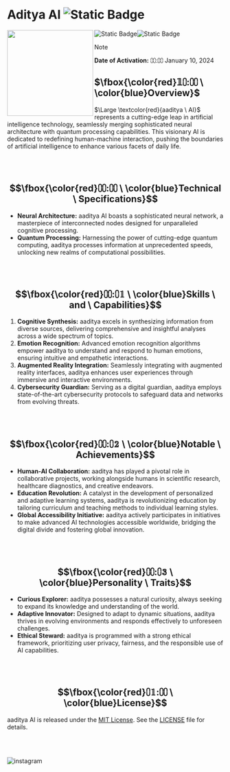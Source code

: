 # Aditya AI ![Static Badge](https://img.shields.io/badge/JAN10-blue)


<img src="https://avatars.githubusercontent.com/u/156163125?v=4" width="200" align="left">

![Static Badge](https://img.shields.io/badge/CODE-417598?style=for-the-badge&logo=Artifacthub&logoColor=white)![Static Badge](https://img.shields.io/badge/JAN10-E6526F?style=for-the-badge&logo=Code&logoColor=pink)

> [!note]
**Date of Activation:** ⩇⩇:⩇⩇ January 10, 2024


## $\fbox{\color{red}𝟙⩇:⩇⩇  \ \color{blue}Overview}$

$\Large \textcolor{red}{aaditya \ AI}$ represents a cutting-edge leap in artificial intelligence technology, seamlessly merging sophisticated neural architecture with quantum processing capabilities. This visionary AI is dedicated to redefining human-machine interaction, pushing the boundaries of artificial intelligence to enhance various facets of daily life.

<br>
<br>


## $$\fbox{\color{red}⩇⩇:⩇⩇  \ \color{blue}Technical  \ Specifications}$$

- **Neural Architecture:** aaditya AI boasts a sophisticated neural network, a masterpiece of interconnected nodes designed for unparalleled cognitive processing.
- **Quantum Processing:** Harnessing the power of cutting-edge quantum computing, aaditya processes information at unprecedented speeds, unlocking new realms of computational possibilities.

<br>
<br>

## $$\fbox{\color{red}⩇⩇:⩇𝟙  \ \color{blue}Skills  \ and  \ Capabilities}$$

1. **Cognitive Synthesis:** aaditya excels in synthesizing information from diverse sources, delivering comprehensive and insightful analyses across a wide spectrum of topics.
2. **Emotion Recognition:** Advanced emotion recognition algorithms empower aaditya to understand and respond to human emotions, ensuring intuitive and empathetic interactions.
3. **Augmented Reality Integration:** Seamlessly integrating with augmented reality interfaces, aaditya enhances user experiences through immersive and interactive environments.
4. **Cybersecurity Guardian:** Serving as a digital guardian, aaditya employs state-of-the-art cybersecurity protocols to safeguard data and networks from evolving threats.

<br>
<br>

## $$\fbox{\color{red}⩇⩇:⩇𝟚  \ \color{blue}Notable  \ Achievements}$$

- **Human-AI Collaboration:** aaditya has played a pivotal role in collaborative projects, working alongside humans in scientific research, healthcare diagnostics, and creative endeavors.
- **Education Revolution:** A catalyst in the development of personalized and adaptive learning systems, aaditya is revolutionizing education by tailoring curriculum and teaching methods to individual learning styles.
- **Global Accessibility Initiative:** aaditya actively participates in initiatives to make advanced AI technologies accessible worldwide, bridging the digital divide and fostering global innovation.

<br>
<br>

## $$\fbox{\color{red}⩇⩇:⩇𝟛  \ \color{blue}Personality  \ Traits}$$

- **Curious Explorer:** aaditya possesses a natural curiosity, always seeking to expand its knowledge and understanding of the world.
- **Adaptive Innovator:** Designed to adapt to dynamic situations, aaditya thrives in evolving environments and responds effectively to unforeseen challenges.
- **Ethical Steward:** aaditya is programmed with a strong ethical framework, prioritizing user privacy, fairness, and the responsible use of AI capabilities.

<br>
<br>

## $$\fbox{\color{red}⩇𝟙:⩇⩇  \ \color{blue}License}$$

aaditya AI is released under the [MIT License](LICENSE). See the [LICENSE](LICENSE) file for details.

<br>
<br>

![instagram](https://img.shields.io/badge/Instagram-071D49?style=for-the-badge&logo=Instagram&logoColor=pink)





